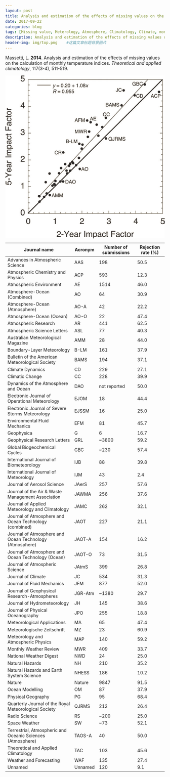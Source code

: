 ```yaml
---
layout: post
title: Analysis and estimation of the effects of missing values on the calculation of monthly temperature indices
date: 2017-09-22
categories: blog
tags: [Missing value, Meterology, Atmosphere, Climatology, Climate, monthly, temperature]
description: Analysis and estimation of the effects of missing values on the calculation of monthly temperature indices
header-img: img/top.png    #这篇文章标题背景图片
---
```


Massetti, L. **2014**. Analysis and estimation of the effects of missing values on the calculation of monthly temperature indices. *Theoretical and applied climatology*, 117(3-4), 511-519.

<center>
    <p><img src="/img/2009bams2908.bmp" align="center"></p>
</center>

| Journal name                                               | Acronym | Number of submissions | Rejection rate (%) |
|------------------------------------------------------------|---------|-----------------------|--------------------|
| Advances in Atmospheric Science                            | AAS     | 198                   | 50.5               |
| Atmospheric Chemistry and Physics                          | ACP     | 593                   | 12.3               |
| Atmospheric Environment                                    | AE      | 1514                  | 46.0               |
| Atmosphere-Ocean (Combined)                                | AO      | 64                    | 30.9               |
| Atmosphere-Ocean (Atmosphere)                              | AO-A    | 42                    | 22.2               |
| Atmosphere-Ocean (Ocean)                                   | AO-O    | 22                    | 47.4               |
| Atmospheric  Research                                      | AR      | 441                   | 62.5               |
| Atmospheric Science Letters                                | ASL     | 77                    | 40.3               |
| Australian Meteorological Magazine                         | AMM     | 28                    | 44.0               |
| Boundary-Layer Meteorology                                 | B-LM    | 161                   | 37.9               |
| Bulletin of the American Meteorological Society            | BAMS    | 194                   | 37.1               |
| Climate  Dynamics                                          | CD      | 229                   | 27.1               |
| Climatic  Change                                           | CC      | 228                   | 39.9               |
| Dynamics of the Atmosphere and Ocean                       | DAO     | not reported          | 50.0               |
| Electronic Journal of Operational Meteorology              | EJOM    | 18                    | 44.4               |
| Electronic Journal of Severe Storms Meteorology            | EJSSM   | 16                    | 25.0               |
| Environmental Fluid Mechanics                              | EFM     | 81                    | 45.7               |
| Geophysica                                                 | G       | 6                     | 16.7               |
| Geophysical Research Letters                               | GRL     | ~3800                 | 59.2               |
| Global Biogeochemical Cycles                               | GBC     | ~230                  | 57.4               |
| International Journal of Biometeorology                    | IJB     | 88                    | 39.8               |
| International Journal of Meteorology                       | IJM     | 43                    | 2.4                |
| Journal of Aerosol Science                                 | JAerS   | 257                   | 57.6               |
| Journal of the Air & Waste Management Association          | JAWMA   | 256                   | 37.6               |
| Journal of Applied Meteorology and Climatology             | JAMC    | 262                   | 32.1               |
| Journal of Atmosphere and Ocean Technology (combined)      | JAOT    | 227                   | 21.1               |
| Journal of Atmosphere and Ocean Technology (Atmosphere)    | JAOT-A  | 154                   | 16.2               |
| Journal of Atmosphere and Ocean Technology (Ocean)         | JAOT-O  | 73                    | 31.5               |
| Journal of Atmospheric Science                             | JAtmS   | 399                   | 26.8               |
| Journal of Climate                                         | JC      | 534                   | 31.3               |
| Journal of Fluid Mechanics                                 | JFM     | 877                   | 52.0               |
| Journal of Geophysical Research-Atmospheres                | JGR-Atm | ~1380                 | 29.7               |
| Journal of Hydrometeorology                                | JH      | 145                   | 38.6               |
| Journal of Physical Oceanography                           | JPO     | 255                   | 18.8               |
| Meteorological Applications                                | MA      | 65                    | 47.4               |
| Meteorologische Zeitschrift                                | MZ      | 23                    | 60.9               |
| Meteorology and Atmospheric Physics                        | MAP     | 140                   | 59.2               |
| Monthly Weather Review                                     | MWR     | 409                   | 33.7               |
| National Weather Digest                                    | NWD     | 24                    | 25.0               |
| Natural Hazards                                            | NH      | 210                   | 35.2               |
| Natural Hazards and Earth System Science                   | NHESS   | 186                   | 10.2               |
| Nature                                                     | Nature  | 9847                  | 91.5               |
| Ocean Modelling                                            | OM      | 87                    | 37.9               |
| Physical Geography                                         | PG      | 95                    | 68.4               |
| Quarterly Journal of the Royal Meteorological Society      | QJRMS   | 212                   | 26.4               |
| Radio Science                                              | RS      | ~200                  | 25.0               |
| Space Weather                                              | SW      | ~73                   | 52.1               |
| Terrestrial, Atmospheric and Oceanic Sciences (Atmosphere) | TAOS-A  | 40                    | 50.0               |
| Theoretical and Applied Climatology                        | TAC     | 103                   | 45.6               |
| Weather and Forecasting                                    | WAF     | 135                   | 27.4               |
| Unnamed                                                    | Unnamed | 120                   | 9.1                |